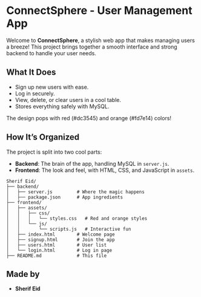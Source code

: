 # ConnectSphere - User Management App

Welcome to **ConnectSphere**, a stylish web app that makes managing users a breeze! This project brings together a smooth interface and strong backend to handle your user needs.

## What It Does
- Sign up new users with ease.
- Log in securely.
- View, delete, or clear users in a cool table.
- Stores everything safely with MySQL.

The design pops with red (#dc3545) and orange (#fd7e14) colors!

## How It’s Organized
The project is split into two cool parts:
- **Backend**: The brain of the app, handling MySQL in `server.js`.
- **Frontend**: The look and feel, with HTML, CSS, and JavaScript in `assets`.

```
Sherif Eid/
├── backend/
│   ├── server.js         # Where the magic happens
│   ├── package.json      # App ingredients
├── frontend/
│   ├── assets/
│   │   ├── css/
│   │   │   └── styles.css   # Red and orange styles
│   │   └── js/
│   │       └── scripts.js   # Interactive fun
│   ├── index.html        # Welcome page
│   ├── signup.html       # Join the app
│   ├── users.html        # User list
│   └── login.html        # Log in page
├── README.md             # This file
```

## Made by
- **Sherif Eid**